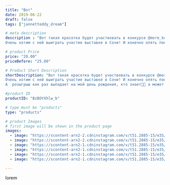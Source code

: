 ```yaml
---
title: "Вот"
date: 2019-06-22
draft: false
tags: ["jannetteddy_dream"]

# meta description
description : "Вот такая красотка будет участвовать в конкурсе @more_kukol «Море кукол»! 😍✨✨✨
Очень хотим с ней выиграть участие выставке в Сочи! И конечно опять поехать на мо"

# product Price
price: "20.00"
priceBefore: "25.00"

# Product Short Description
shortDescription: "Вот такая красотка будет участвовать в конкурсе @more_kukol «Море кукол»! 😍✨✨✨
Очень хотим с ней выиграть участие выставке в Сочи! И конечно опять поехать на море 🌊 🙏
А  розыгрыш как раз выпадает на мой день рождения, кто знает🤞😉 а может и мне повезёт!🙈✨✨✨✨✨✨✨✨✨#хочунаморе_морекукол_готово #хочунаморе_морекукол #мадамCOCO🖤"

#product ID
productID: "BzBOYXhlw_b"

# type must be "products"
type: "products"

# product Images
# first image will be shown in the product page
images:
  - image: "https://scontent-arn2-2.cdninstagram.com/v/t51.2885-15/e35/s1080x1080/62433571_369357427050456_6982711535362541810_n.jpg?_nc_ht=scontent-arn2-2.cdninstagram.com&_nc_cat=100&_nc_ohc=JTAuPPa57bMAX_CinI6&tp=1&oh=e59e965a6029cbbe23fbb59ce3da1efd&oe=605B8309&ig_cache_key=MjA3MjAwMDU0NzcyNTQ1MDUyMw%3D%3D.2"
  - image: "https://scontent-arn2-2.cdninstagram.com/v/t51.2885-15/e35/s1080x1080/65396456_108064423684956_6581546884174395473_n.jpg?_nc_ht=scontent-arn2-2.cdninstagram.com&_nc_cat=100&_nc_ohc=lbvdgtbxt9UAX9jTJ9o&tp=1&oh=8c67d9c5a94344444419b8efc14663d3&oe=605C8AAB&ig_cache_key=MjA3MjAwMDU0NzcwODU5NjY0Mg%3D%3D.2"
  - image: "https://scontent-arn2-1.cdninstagram.com/v/t51.2885-15/e35/s1080x1080/64435333_153985572399178_8297237530490117135_n.jpg?_nc_ht=scontent-arn2-1.cdninstagram.com&_nc_cat=110&_nc_ohc=YvNjMWwtPawAX9jCP0l&tp=1&oh=51a3d90d62cde427f2f00aa06658897f&oe=605C3CEA&ig_cache_key=MjA3MjAwMDU0NzcxNzA2OTQxNQ%3D%3D.2"
  - image: "https://scontent-arn2-1.cdninstagram.com/v/t51.2885-15/e35/s1080x1080/65130471_2124666837662270_8887665695637196015_n.jpg?_nc_ht=scontent-arn2-1.cdninstagram.com&_nc_cat=102&_nc_ohc=cNqXrDeNYDoAX-yM8HW&tp=1&oh=75376623581a648ba9b6a4f0f2ccaeb7&oe=605DCACF&ig_cache_key=MjA3MjAwMDU0NzY5MTg2NjQ2OQ%3D%3D.2"
  - image: "https://scontent-arn2-1.cdninstagram.com/v/t51.2885-15/e35/s1080x1080/62245385_311779483034994_3463606750070987699_n.jpg?_nc_ht=scontent-arn2-1.cdninstagram.com&_nc_cat=106&_nc_ohc=0qhc84pavqUAX8qGxhA&tp=1&oh=3f044a8ec16eb2332f4f197c5d18f894&oe=605D611E&ig_cache_key=MjA3MjAwMDU0NzcwMDI2OTk5MQ%3D%3D.2"
  - image: "https://scontent-arn2-1.cdninstagram.com/v/t51.2885-15/e35/s1080x1080/62599357_213260799640703_1377862719310780875_n.jpg?_nc_ht=scontent-arn2-1.cdninstagram.com&_nc_cat=111&_nc_ohc=dmcZPl7mBgsAX9VAFSX&tp=1&oh=95ffadef9c4987bfb05fe421bf702bc8&oe=605CCB54&ig_cache_key=MjA3MjAwMDU0NzcyNTI0OTI1MA%3D%3D.2"

---
```

lorem
